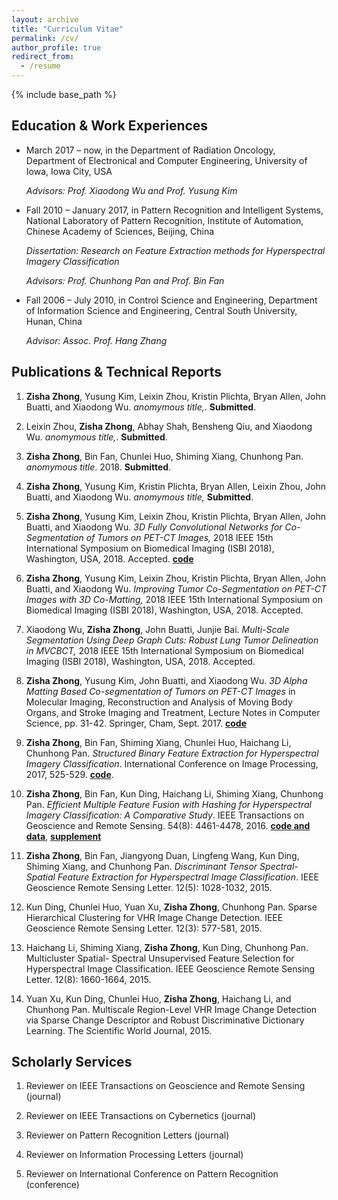 ```yaml
---
layout: archive
title: "Curriculum Vitae"
permalink: /cv/
author_profile: true
redirect_from:
  - /resume
---
```


{% include base_path %}

Education & Work Experiences
---------

-   March 2017 – now, in the Department of Radiation Oncology, Department of Electronical and Computer Engineering, University of Iowa, Iowa City, USA

    *Advisors: Prof. Xiaodong Wu and Prof. Yusung Kim*

-   Fall 2010 – January 2017, in Pattern Recognition and Intelligent Systems, National Laboratory of Pattern Recognition, Institute of Automation, Chinese Academy of Sciences, Beijing, China

    *Dissertation: Research on Feature Extraction methods for Hyperspectral Imagery Classification*

    *Advisors: Prof. Chunhong Pan and Prof. Bin Fan*

-   Fall 2006 – July 2010, in Control Science and Engineering, Department of Information Science and Engineering, Central South University, Hunan, China 

    *Advisor: Assoc. Prof. Hang Zhang*

Publications & Technical Reports
---------

1.  **Zisha Zhong**, Yusung Kim, Leixin Zhou, Kristin Plichta, Bryan Allen, John Buatti, and Xiaodong Wu. *anomymous title,*. **Submitted**.

2.  Leixin Zhou, **Zisha Zhong**, Abhay Shah, Bensheng Qiu, and Xiaodong Wu. *anomymous title,*.
    **Submitted**.

3.  **Zisha Zhong**, Bin Fan, Chunlei Huo, Shiming Xiang, Chunhong Pan. *anomymous title*. 2018.
    **Submitted**.

4.  **Zisha Zhong**, Yusung Kim, Kristin Plichta, Bryan Allen, Leixin Zhou, John Buatti, and Xiaodong Wu. *anomymous title,* **Submitted**.

5.  **Zisha Zhong**, Yusung Kim, Leixin Zhou, Kristin Plichta, Bryan Allen, John Buatti, and Xiaodong Wu. *3D Fully Convolutional Networks for Co-Segmentation of Tumors on PET-CT Images,* 2018 IEEE 15th International Symposium on Biomedical Imaging (ISBI 2018), Washington, USA, 2018. Accepted. [**code**](https://github.com/zhongzisha/ISBI2018_PETCT_Segmentation)

6.  **Zisha Zhong**, Yusung Kim, Leixin Zhou, Kristin Plichta, Bryan Allen, John Buatti, and Xiaodong Wu. *Improving Tumor Co-Segmentation on PET-CT Images with 3D Co-Matting,* 2018 IEEE 15th International Symposium on Biomedical Imaging (ISBI 2018), Washington, USA, 2018. Accepted.

7.  Xiaodong Wu, **Zisha Zhong**, John Buatti, Junjie Bai. *Multi-Scale Segmentation Using Deep Graph Cuts: Robust Lung Tumor Delineation in MVCBCT,* 2018 IEEE 15th International Symposium on Biomedical Imaging (ISBI 2018), Washington, USA, 2018. Accepted.

8.  **Zisha Zhong**, Yusung Kim, John Buatti, and Xiaodong Wu. *3D Alpha Matting Based Co-segmentation of Tumors on PET-CT Images* in Molecular Imaging, Reconstruction and Analysis of Moving Body Organs, and Stroke Imaging and Treatment, Lecture Notes in Computer Science, pp. 31-42. Springer, Cham, Sept. 2017. [**code**](https://github.com/zhongzisha/CMMI2017_PETCT_3D_ALPHA_MATTING)

9.  **Zisha Zhong**, Bin Fan, Shiming Xiang, Chunlei Huo, Haichang Li, Chunhong Pan. *Structured Binary Feature Extraction for Hyperspectral Imagery Classification*. International Conference on Image Processing, 2017, 525-529.
 [**code**](https://www.researchgate.net/publication/323429952_Structured_binary_feature_extraction_for_hyperspectral_imagery_classification_code).

10. **Zisha Zhong**, Bin Fan, Kun Ding, Haichang Li, Shiming Xiang, Chunhong Pan. *Efficient Multiple Feature Fusion with Hashing for Hyperspectral Imagery Classification: A Comparative Study*. IEEE Transactions on Geoscience and Remote Sensing. 54(8): 4461-4478, 2016.
 [**code and data**](https://www.researchgate.net/publication/310797647_Efficient_Multiple_Feature_Fusion_With_Hashing_for_Hyperspectral_Imagery_Classification_A_Comparative_Study_code_and_data), [**supplement**](https://www.researchgate.net/publication/304769019_Efficient_Multiple_Feature_Fusion_With_Hashing_for_Hyperspectral_Imagery_Classification_A_Comparative_Study_supplement)

11. **Zisha Zhong**, Bin Fan, Jiangyong Duan, Lingfeng Wang, Kun Ding, Shiming Xiang, and Chunhong Pan. *Discriminant Tensor Spectral-Spatial Feature Extraction for Hyperspectral Image Classification*. IEEE Geoscience Remote Sensing Letter. 12(5): 1028-1032, 2015.

12. Kun Ding, Chunlei Huo, Yuan Xu, **Zisha Zhong**, Chunhong Pan. Sparse Hierarchical Clustering for VHR Image Change Detection. IEEE Geoscience Remote Sensing Letter. 12(3): 577-581, 2015.

13. Haichang Li, Shiming Xiang, **Zisha Zhong**, Kun Ding, Chunhong Pan. Multicluster Spatial-
Spectral Unsupervised Feature Selection for Hyperspectral Image Classification. IEEE Geoscience
Remote Sensing Letter. 12(8): 1660-1664, 2015.

14. Yuan Xu, Kun Ding, Chunlei Huo, **Zisha Zhong**, Haichang Li, and Chunhong Pan. Multiscale
Region-Level VHR Image Change Detection via Sparse Change Descriptor and Robust Discriminative
Dictionary Learning. The Scientific World Journal, 2015.


Scholarly Services
---------

1.  Reviewer on IEEE Transactions on Geoscience and Remote Sensing (journal)

2.  Reviewer on IEEE Transactions on Cybernetics (journal)

3.  Reviewer on Pattern Recognition Letters (journal)

4.  Reviewer on Information Processing Letters (journal)

5.  Reviewer on International Conference on Pattern Recognition
    (conference)
